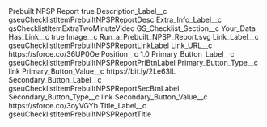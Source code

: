 <?xml version="1.0" encoding="UTF-8"?>
<CustomMetadata xmlns="http://soap.sforce.com/2006/04/metadata" xmlns:xsi="http://www.w3.org/2001/XMLSchema-instance" xmlns:xsd="http://www.w3.org/2001/XMLSchema">
    <label>Prebuilt NPSP Report</label>
    <protected>true</protected>
    <values>
        <field>Description_Label__c</field>
        <value xsi:type="xsd:string">gseuChecklistItemPrebuiltNPSPReportDesc</value>
    </values>
    <values>
        <field>Extra_Info_Label__c</field>
        <value xsi:type="xsd:string">gsChecklistItemExtraTwoMinuteVideo</value>
    </values>
    <values>
        <field>GS_Checklist_Section__c</field>
        <value xsi:type="xsd:string">Your_Data</value>
    </values>
    <values>
        <field>Has_Link__c</field>
        <value xsi:type="xsd:boolean">true</value>
    </values>
    <values>
        <field>Image__c</field>
        <value xsi:type="xsd:string">Run_a_Prebuilt_NPSP_Report.svg</value>
    </values>
    <values>
        <field>Link_Label__c</field>
        <value xsi:type="xsd:string">gseuChecklistItemPrebuiltNPSPReportLinkLabel</value>
    </values>
    <values>
        <field>Link_URL__c</field>
        <value xsi:type="xsd:string">https://sforce.co/36UP0Oe</value>
    </values>
    <values>
        <field>Position__c</field>
        <value xsi:type="xsd:double">1.0</value>
    </values>
    <values>
        <field>Primary_Button_Label__c</field>
        <value xsi:type="xsd:string">gseuChecklistItemPrebuiltNPSPReportPriBtnLabel</value>
    </values>
    <values>
        <field>Primary_Button_Type__c</field>
        <value xsi:type="xsd:string">link</value>
    </values>
    <values>
        <field>Primary_Button_Value__c</field>
        <value xsi:type="xsd:string">https://bit.ly/2Le63lL</value>
    </values>
    <values>
        <field>Secondary_Button_Label__c</field>
        <value xsi:type="xsd:string">gseuChecklistItemPrebuiltNPSPReportSecBtnLabel</value>
    </values>
    <values>
        <field>Secondary_Button_Type__c</field>
        <value xsi:type="xsd:string">link</value>
    </values>
    <values>
        <field>Secondary_Button_Value__c</field>
        <value xsi:type="xsd:string">https://sforce.co/3oyVGYb</value>
    </values>
    <values>
        <field>Title_Label__c</field>
        <value xsi:type="xsd:string">gseuChecklistItemPrebuiltNPSPReportTitle</value>
    </values>
</CustomMetadata>
